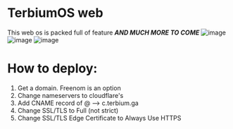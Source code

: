 # TerbiumOS web
This web os is packed full of feature ***AND MUCH MORE TO COME***
![image](https://user-images.githubusercontent.com/49733954/191388633-1b1f27b0-3ceb-4043-a741-6c3d72440da8.png)
![image](https://user-images.githubusercontent.com/49733954/191388585-055bff3e-3b09-4d46-9c92-e457a51da8d7.png)
![image](https://user-images.githubusercontent.com/49733954/191388608-6cb6f5e0-a6b5-47c8-a50f-a6b3791a1778.png)
# How to deploy:

1. Get a domain. Freenom is an option
2. Change nameservers to cloudflare's
3. Add CNAME record of @ --> c.terbium.ga
4. Change SSL/TLS to Full (not strict)
5. Change SSL/TLS Edge Certificate to Always Use HTTPS
